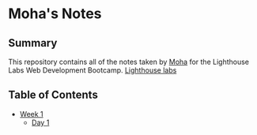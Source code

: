 # Moha's Notes

## Summary 

This repository contains all of the notes taken by [Moha](https://github.com/mohaelmi) for the Lighthouse Labs Web Development Bootcamp.
[Lighthouse labs](https://www.lighthouselabs.ca/)

## Table of Contents

* [Week 1](/Week_1)
  * [Day 1](/Week_1/Day_1/)